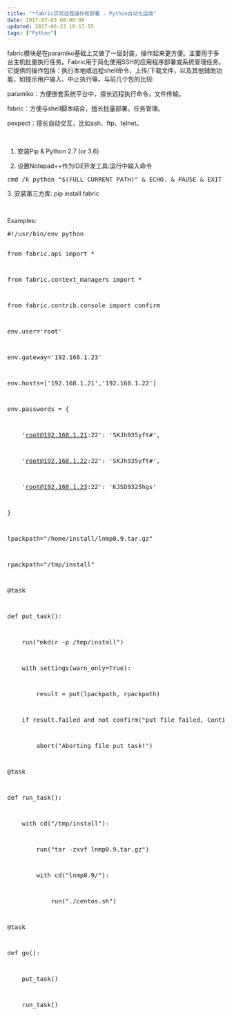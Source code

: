 ```yaml
---
title: "*fabric实现远程操作和部署 - Python自动化运维"
date: 2017-07-03 08:00:00
updated: 2017-06-23 10:17:55
tags: ["Python"]
---
```

<p>fabric模块是在paramiko基础上又做了一层封装，操作起来更方便。主要用于多台主机批量执行任务。Fabric用于简化使用SSH的应用程序部署或系统管理任务。它提供的操作包括：执行本地或远程shell命令，上传/下载文件，以及其他辅助功能，如提示用户输入、中止执行等。与前几个包的比较:</p><p>paramiko：方便嵌套系统平台中，擅长远程执行命令，文件传输。</p><p>fabric：方便与shell脚本结合，擅长批量部署，任务管理。</p><p>pexpect：擅长自动交互，比如ssh、ftp、telnet。</p><p><br/></p><ol class=" list-paddingleft-2" style="list-style-type: decimal;"><li><p>安装Pip &amp; Python 2.7 (or 3.6)</p></li><li><p>设置Notepad++作为IDE开发工具:运行中输入命令&nbsp;</p></li></ol><pre class="brush:bash;toolbar:false">cmd&nbsp;/k&nbsp;python&nbsp;&quot;$(FULL_CURRENT_PATH)&quot;&nbsp;&amp;&nbsp;ECHO.&nbsp;&amp;&nbsp;PAUSE&nbsp;&amp;&nbsp;EXIT</pre><p>3. 安装第三方库:&nbsp;pip install fabric</p><p><br/></p><p>Examples:</p><pre class="brush:python;toolbar:false">#!/usr/bin/env&nbsp;python
from&nbsp;fabric.api&nbsp;import&nbsp;*
from&nbsp;fabric.context_managers&nbsp;import&nbsp;*
from&nbsp;fabric.contrib.console&nbsp;import&nbsp;confirm

env.user=&#39;root&#39;
env.gateway=&#39;192.168.1.23&#39;
env.hosts=[&#39;192.168.1.21&#39;,&#39;192.168.1.22&#39;]
env.passwords&nbsp;=&nbsp;{
&nbsp;&nbsp;&nbsp;&nbsp;&#39;root@192.168.1.21:22&#39;:&nbsp;&#39;SKJh935yft#&#39;,
&nbsp;&nbsp;&nbsp;&nbsp;&#39;root@192.168.1.22:22&#39;:&nbsp;&#39;SKJh935yft#&#39;,
&nbsp;&nbsp;&nbsp;&nbsp;&#39;root@192.168.1.23:22&#39;:&nbsp;&#39;KJSD9325hgs&#39;
}

lpackpath=&quot;/home/install/lnmp0.9.tar.gz&quot;
rpackpath=&quot;/tmp/install&quot;

@task
def&nbsp;put_task():
&nbsp;&nbsp;&nbsp;&nbsp;run(&quot;mkdir&nbsp;-p&nbsp;/tmp/install&quot;)
&nbsp;&nbsp;&nbsp;&nbsp;with&nbsp;settings(warn_only=True):
&nbsp;&nbsp;&nbsp;&nbsp;&nbsp;&nbsp;&nbsp;&nbsp;result&nbsp;=&nbsp;put(lpackpath,&nbsp;rpackpath)
&nbsp;&nbsp;&nbsp;&nbsp;if&nbsp;result.failed&nbsp;and&nbsp;not&nbsp;confirm(&quot;put&nbsp;file&nbsp;failed,&nbsp;Continue[Y/N]?&quot;):
&nbsp;&nbsp;&nbsp;&nbsp;&nbsp;&nbsp;&nbsp;&nbsp;abort(&quot;Aborting&nbsp;file&nbsp;put&nbsp;task!&quot;)

@task
def&nbsp;run_task():
&nbsp;&nbsp;&nbsp;&nbsp;with&nbsp;cd(&quot;/tmp/install&quot;):
&nbsp;&nbsp;&nbsp;&nbsp;&nbsp;&nbsp;&nbsp;&nbsp;run(&quot;tar&nbsp;-zxvf&nbsp;lnmp0.9.tar.gz&quot;)
&nbsp;&nbsp;&nbsp;&nbsp;&nbsp;&nbsp;&nbsp;&nbsp;with&nbsp;cd(&quot;lnmp0.9/&quot;):
&nbsp;&nbsp;&nbsp;&nbsp;&nbsp;&nbsp;&nbsp;&nbsp;&nbsp;&nbsp;&nbsp;&nbsp;run(&quot;./centos.sh&quot;)

@task
def&nbsp;go():
&nbsp;&nbsp;&nbsp;&nbsp;put_task()
&nbsp;&nbsp;&nbsp;&nbsp;run_task()</pre><p><br/></p><p><br/></p>
